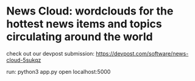 # News Cloud: wordclouds for the hottest news items and topics circulating around the world

check out our devpost submission:
https://devpost.com/software/news-cloud-5sukqz 

run:
python3 app.py
open localhost:5000
